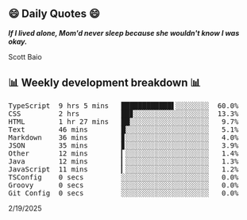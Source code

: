 ## 😄 Daily Quotes 😄

_**If I lived alone, Mom'd never sleep because she wouldn't know I was okay.**_

Scott Baio



## 📊 Weekly development breakdown 📊

<pre>TypeScript  9 hrs 5 mins   ████████████▌░░░░░░░░  60.0%
CSS         2 hrs          ██▊░░░░░░░░░░░░░░░░░░  13.3%
HTML        1 hr 27 mins   ██░░░░░░░░░░░░░░░░░░░   9.7%
Text        46 mins        █░░░░░░░░░░░░░░░░░░░░   5.1%
Markdown    36 mins        ▊░░░░░░░░░░░░░░░░░░░░   4.0%
JSON        35 mins        ▊░░░░░░░░░░░░░░░░░░░░   3.9%
Other       12 mins        ▎░░░░░░░░░░░░░░░░░░░░   1.4%
Java        12 mins        ▎░░░░░░░░░░░░░░░░░░░░   1.3%
JavaScript  11 mins        ▎░░░░░░░░░░░░░░░░░░░░   1.2%
TSConfig    0 secs         ░░░░░░░░░░░░░░░░░░░░░   0.0%
Groovy      0 secs         ░░░░░░░░░░░░░░░░░░░░░   0.0%
Git Config  0 secs         ░░░░░░░░░░░░░░░░░░░░░   0.0%</pre>

2/19/2025